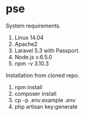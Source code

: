 # pse

System requirements.

1. Linux 14.04
2. Apache2
3. Laravel 5.3 with Passport.
4. Node.js v.6.5.0
5. npm -v 3.10.3

Installation from cloned repo.

1. npm install
2. composer install
3. cp -p .env.example .env
4. php artisan key:generate
